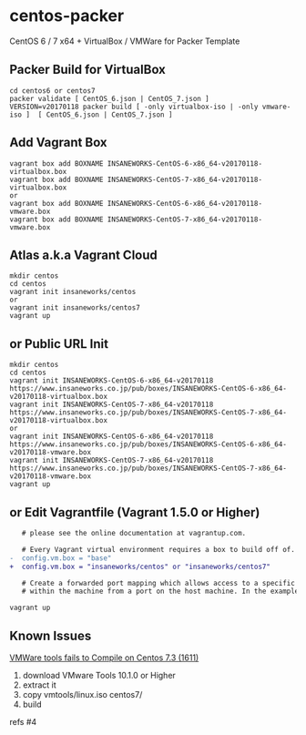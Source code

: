 centos-packer
=============

CentOS 6 / 7 x64 + VirtualBox / VMWare for Packer Template

## Packer Build for VirtualBox

```
cd centos6 or centos7
packer validate [ CentOS_6.json | CentOS_7.json ]
VERSION=v20170118 packer build [ -only virtualbox-iso | -only vmware-iso ]  [ CentOS_6.json | CentOS_7.json ]
```

## Add Vagrant Box

```
vagrant box add BOXNAME INSANEWORKS-CentOS-6-x86_64-v20170118-virtualbox.box
vagrant box add BOXNAME INSANEWORKS-CentOS-7-x86_64-v20170118-virtualbox.box
or
vagrant box add BOXNAME INSANEWORKS-CentOS-6-x86_64-v20170118-vmware.box
vagrant box add BOXNAME INSANEWORKS-CentOS-7-x86_64-v20170118-vmware.box
```

## Atlas a.k.a Vagrant Cloud

```
mkdir centos
cd centos
vagrant init insaneworks/centos
or
vagrant init insaneworks/centos7
vagrant up
```


## or Public URL Init

```
mkdir centos
cd centos
vagrant init INSANEWORKS-CentOS-6-x86_64-v20170118 https://www.insaneworks.co.jp/pub/boxes/INSANEWORKS-CentOS-6-x86_64-v20170118-virtualbox.box
vagrant init INSANEWORKS-CentOS-7-x86_64-v20170118 https://www.insaneworks.co.jp/pub/boxes/INSANEWORKS-CentOS-7-x86_64-v20170118-virtualbox.box
or
vagrant init INSANEWORKS-CentOS-6-x86_64-v20170118 https://www.insaneworks.co.jp/pub/boxes/INSANEWORKS-CentOS-6-x86_64-v20170118-vmware.box
vagrant init INSANEWORKS-CentOS-7-x86_64-v20170118 https://www.insaneworks.co.jp/pub/boxes/INSANEWORKS-CentOS-7-x86_64-v20170118-vmware.box
vagrant up
```

## or Edit Vagrantfile (Vagrant 1.5.0 or Higher)

```diff
   # please see the online documentation at vagrantup.com.

   # Every Vagrant virtual environment requires a box to build off of.
-  config.vm.box = "base"
+  config.vm.box = "insaneworks/centos" or "insaneworks/centos7"

   # Create a forwarded port mapping which allows access to a specific port
   # within the machine from a port on the host machine. In the example below,
```

```
vagrant up
```

## Known Issues

[VMWare tools fails to Compile on Centos 7.3 (1611)](https://communities.vmware.com/message/2637447?tstart=0)

1. download VMware Tools 10.1.0 or Higher
1. extract it
1. copy vmtools/linux.iso centos7/
1. build

refs #4
